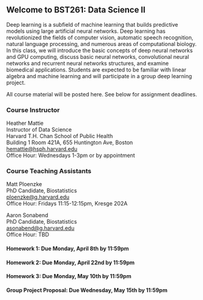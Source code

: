 ## Welcome to BST261: Data Science II

Deep learning is a subfield of machine learning that builds predictive models using large artificial neural networks. Deep learning has revolutionized the fields of computer vision, automatic speech recognition, natural language processing, and numerous areas of computational biology. In this class, we will introduce the basic concepts of deep neural networks and GPU computing, discuss basic neural networks, convolutional neural networks and recurrent neural networks structures, and examine biomedical applications. Students are expected to be familiar with linear algebra and machine learning and will participate in a group deep learning project.

All course material will be posted here. See below for assignment deadlines.

### Course Instructor
Heather Mattie  
Instructor of Data Science  
Harvard T.H. Chan School of Public Health  
Building 1 Room 421A, 655 Huntington Ave, Boston   
hemattie@hsph.harvard.edu  
Office Hour: Wednesdays 1-3pm or by appointment

### Course Teaching Assistants
Matt Ploenzke  
PhD Candidate, Biostatistics  
ploenzke@g.harvard.edu  
Office Hour: Fridays 11:15-12:15pm, Kresge 202A  


Aaron Sonabend  
PhD Candidate, Biostatistics  
asonabend@g.harvard.edu  
Office Hour: TBD  


#### Homework 1: Due Monday, April 8th by 11:59pm

#### Homework 2: Due Monday, April 22nd by 11:59pm

#### Homework 3: Due Monday, May 10th by 11:59pm

#### Group Project Proposal: Due Wednesday, May 15th by 11:59pm

